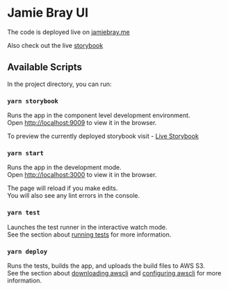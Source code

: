 # Jamie Bray UI

The code is deployed live on [jamiebray.me](https://jamiebray.me/)

Also check out the live [storybook](https://d1iilxp4gd5ftk.cloudfront.net/)

## Available Scripts

In the project directory, you can run:

### `yarn storybook`

Runs the app in the component level development environment.<br>
Open [http://localhost:9009](http://localhost:9009) to view it in the browser.

To preview the currently deployed storybook visit - [Live Storybook](https://d1iilxp4gd5ftk.cloudfront.net/)

### `yarn start`

Runs the app in the development mode.<br>
Open [http://localhost:3000](http://localhost:3000) to view it in the browser.

The page will reload if you make edits.<br>
You will also see any lint errors in the console.

### `yarn test`

Launches the test runner in the interactive watch mode.<br>
See the section about [running tests](https://facebook.github.io/create-react-app/docs/running-tests) for more information.

### `yarn deploy`

Runs the tests, builds the app, and uploads the build files to AWS S3.<br>
See the section about [downloading awscli](https://docs.aws.amazon.com/cli/latest/userguide/install-bundle.html)
and [configuring awscli](https://docs.aws.amazon.com/cli/latest/userguide/cli-chap-configure.html) for more information.

